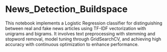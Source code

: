 # News_Detection_Buildspace
This notebook implements a Logistic Regression classifier for distinguishing between real and fake news articles using TF-IDF vectorization with unigrams and bigrams. It involves text preprocessing with stemming and stopword removal, model tuning through GridSearchCV, and achieving high accuracy with continuous optimization to enhance performance.
